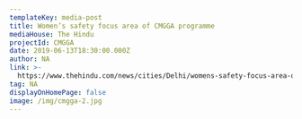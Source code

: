 ```yaml
---
templateKey: media-post
title: Women’s safety focus area of CMGGA programme
mediaHouse: The Hindu
projectId: CMGGA
date: 2019-06-13T18:30:00.000Z
author: NA
link: >-
  https://www.thehindu.com/news/cities/Delhi/womens-safety-focus-area-of-cmgga-programme/article27903457.ece
tag: NA
displayOnHomePage: false
image: /img/cmgga-2.jpg
---
```


